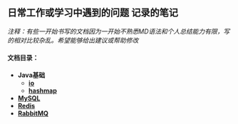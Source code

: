 ## 日常工作或学习中遇到的问题 记录的笔记

*注释：有些一开始书写的文档因为一开始不熟悉MD语法和个人总结能力有限，写的相对比较杂乱。希望能够给出建议或帮助修改*

#### 文档目录：

- **Java基础**
  - **[io](/doc/io)**
  - **[hashmap](/doc/javabase/hashmap)**
- **[MySQL](/doc/mysql)**
- **[Redis](/doc/redis/Redis大纲.md)**
- **[RabbitMQ](/doc/rabbitmq)**

